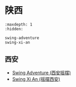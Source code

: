 # 陕西

```{toctree}
:maxdepth: 1
:hidden:

swing-adventure
swing-xi-an
```

## 西安
- [Swing Adventure (西安摇摆)](swing-adventure.md)
- [Swing Xi An (摇摆西安)](swing-xi-an.md)
